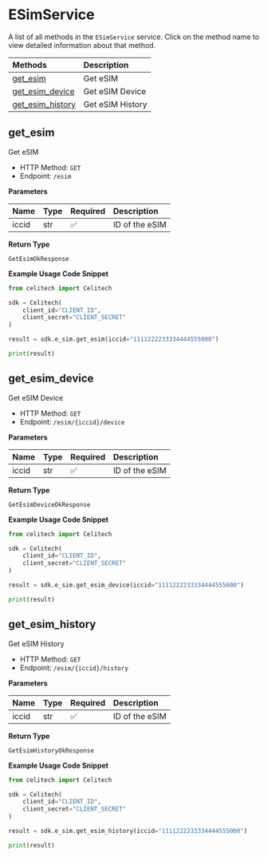 # ESimService

A list of all methods in the `ESimService` service. Click on the method name to view detailed information about that method.

| Methods                               | Description      |
| :------------------------------------ | :--------------- |
| [get_esim](#get_esim)                 | Get eSIM         |
| [get_esim_device](#get_esim_device)   | Get eSIM Device  |
| [get_esim_history](#get_esim_history) | Get eSIM History |

## get_esim

Get eSIM

- HTTP Method: `GET`
- Endpoint: `/esim`

**Parameters**

| Name  | Type | Required | Description    |
| :---- | :--- | :------- | :------------- |
| iccid | str  | ✅       | ID of the eSIM |

**Return Type**

`GetEsimOkResponse`

**Example Usage Code Snippet**

```python
from celitech import Celitech

sdk = Celitech(
    client_id="CLIENT_ID",
    client_secret="CLIENT_SECRET"
)

result = sdk.e_sim.get_esim(iccid="1111222233334444555000")

print(result)
```

## get_esim_device

Get eSIM Device

- HTTP Method: `GET`
- Endpoint: `/esim/{iccid}/device`

**Parameters**

| Name  | Type | Required | Description    |
| :---- | :--- | :------- | :------------- |
| iccid | str  | ✅       | ID of the eSIM |

**Return Type**

`GetEsimDeviceOkResponse`

**Example Usage Code Snippet**

```python
from celitech import Celitech

sdk = Celitech(
    client_id="CLIENT_ID",
    client_secret="CLIENT_SECRET"
)

result = sdk.e_sim.get_esim_device(iccid="1111222233334444555000")

print(result)
```

## get_esim_history

Get eSIM History

- HTTP Method: `GET`
- Endpoint: `/esim/{iccid}/history`

**Parameters**

| Name  | Type | Required | Description    |
| :---- | :--- | :------- | :------------- |
| iccid | str  | ✅       | ID of the eSIM |

**Return Type**

`GetEsimHistoryOkResponse`

**Example Usage Code Snippet**

```python
from celitech import Celitech

sdk = Celitech(
    client_id="CLIENT_ID",
    client_secret="CLIENT_SECRET"
)

result = sdk.e_sim.get_esim_history(iccid="1111222233334444555000")

print(result)
```
